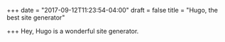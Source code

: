 +++
date = "2017-09-12T11:23:54-04:00"
draft = false
title = "Hugo, the best site generator"

+++
Hey, Hugo is a wonderful site generator.
